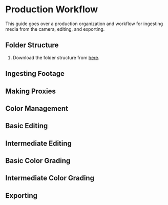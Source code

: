 # Production Workflow

This guide goes over a production organization and workflow for ingesting media from the camera, editing, and exporting.

## Folder Structure

1. Download the folder structure from [here](https://github.com/lsuxrstudio/production-template/zipball/main).



## Ingesting Footage

## Making Proxies

## Color Management

## Basic Editing

## Intermediate Editing

## Basic Color Grading

## Intermediate Color Grading

## Exporting